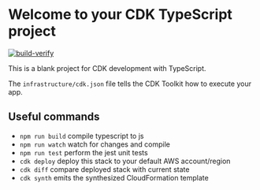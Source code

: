 # Welcome to your CDK TypeScript project

[![build-verify](https://github.com/mpiaria/aws-cdk-typescript-template/actions/workflows/build-verify.yml/badge.svg)](https://github.com/mpiaria/aws-cdk-typescript-template/actions/workflows/build-verify.yml)

This is a blank project for CDK development with TypeScript.

The `infrastructure/cdk.json` file tells the CDK Toolkit how to execute your app.

## Useful commands

* `npm run build`   compile typescript to js
* `npm run watch`   watch for changes and compile
* `npm run test`    perform the jest unit tests
* `cdk deploy`      deploy this stack to your default AWS account/region
* `cdk diff`        compare deployed stack with current state
* `cdk synth`       emits the synthesized CloudFormation template
